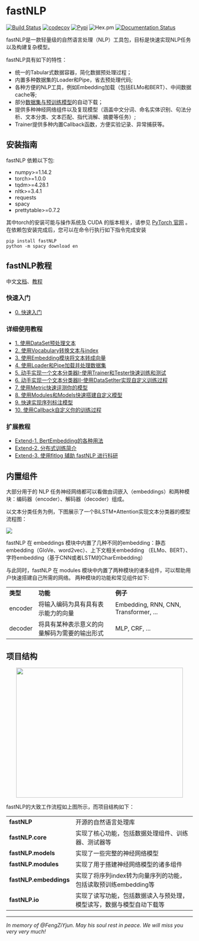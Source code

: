 # fastNLP

[![Build Status](https://travis-ci.org/fastnlp/fastNLP.svg?branch=master)](https://travis-ci.org/fastnlp/fastNLP)
[![codecov](https://codecov.io/gh/fastnlp/fastNLP/branch/master/graph/badge.svg)](https://codecov.io/gh/fastnlp/fastNLP)
[![Pypi](https://img.shields.io/pypi/v/fastNLP.svg)](https://pypi.org/project/fastNLP)
![Hex.pm](https://img.shields.io/hexpm/l/plug.svg)
[![Documentation Status](https://readthedocs.org/projects/fastnlp/badge/?version=latest)](http://fastnlp.readthedocs.io/?badge=latest)

fastNLP是一款轻量级的自然语言处理（NLP）工具包，目标是快速实现NLP任务以及构建复杂模型。

fastNLP具有如下的特性：

- 统一的Tabular式数据容器，简化数据预处理过程；
- 内置多种数据集的Loader和Pipe，省去预处理代码;
- 各种方便的NLP工具，例如Embedding加载（包括ELMo和BERT）、中间数据cache等;
- 部分[数据集与预训练模型](https://docs.qq.com/sheet/DVnpkTnF6VW9UeXdh?c=A1A0A0)的自动下载；
- 提供多种神经网络组件以及复现模型（涵盖中文分词、命名实体识别、句法分析、文本分类、文本匹配、指代消解、摘要等任务）;
- Trainer提供多种内置Callback函数，方便实验记录、异常捕获等。

## 安装指南

fastNLP 依赖以下包:

+ numpy>=1.14.2
+ torch>=1.0.0
+ tqdm>=4.28.1
+ nltk>=3.4.1
+ requests
+ spacy
+ prettytable>=0.7.2

其中torch的安装可能与操作系统及 CUDA 的版本相关，请参见 [PyTorch 官网](https://pytorch.org/) 。 
在依赖包安装完成后，您可以在命令行执行如下指令完成安装

```shell
pip install fastNLP
python -m spacy download en
```


## fastNLP教程
中文[文档](https://fastnlp.readthedocs.io/)、[教程](https://fastnlp.readthedocs.io/zh/latest/user/tutorials.html)

### 快速入门

- [0. 快速入门](https://fastnlp.readthedocs.io/zh/latest/user/quickstart.html)

### 详细使用教程

- [1. 使用DataSet预处理文本](https://fastnlp.readthedocs.io/zh/latest/tutorials/tutorial_1_data_preprocess.html)
- [2. 使用Vocabulary转换文本与index](https://fastnlp.readthedocs.io/zh/latest/tutorials/tutorial_2_vocabulary.html)
- [3. 使用Embedding模块将文本转成向量](https://fastnlp.readthedocs.io/zh/latest/tutorials/tutorial_3_embedding.html)
- [4. 使用Loader和Pipe加载并处理数据集](https://fastnlp.readthedocs.io/zh/latest/tutorials/tutorial_4_load_dataset.html)
- [5. 动手实现一个文本分类器I-使用Trainer和Tester快速训练和测试](https://fastnlp.readthedocs.io/zh/latest/tutorials/tutorial_5_loss_optimizer.html)
- [6. 动手实现一个文本分类器II-使用DataSetIter实现自定义训练过程](https://fastnlp.readthedocs.io/zh/latest/tutorials/tutorial_6_datasetiter.html)
- [7. 使用Metric快速评测你的模型](https://fastnlp.readthedocs.io/zh/latest/tutorials/tutorial_7_metrics.html)
- [8. 使用Modules和Models快速搭建自定义模型](https://fastnlp.readthedocs.io/zh/latest/tutorials/tutorial_8_modules_models.html)
- [9. 快速实现序列标注模型](https://fastnlp.readthedocs.io/zh/latest/tutorials/tutorial_9_seq_labeling.html)
- [10. 使用Callback自定义你的训练过程](https://fastnlp.readthedocs.io/zh/latest/tutorials/tutorial_10_callback.html)

### 扩展教程

- [Extend-1. BertEmbedding的各种用法](https://fastnlp.readthedocs.io/zh/latest/tutorials/extend_1_bert_embedding.html)
- [Extend-2. 分布式训练简介](https://fastnlp.readthedocs.io/zh/latest/tutorials/extend_2_dist.html)
- [Extend-3. 使用fitlog 辅助 fastNLP 进行科研](https://fastnlp.readthedocs.io/zh/latest/tutorials/extend_3_fitlog.html)


## 内置组件

大部分用于的 NLP 任务神经网络都可以看做由词嵌入（embeddings）和两种模块：编码器（encoder）、解码器（decoder）组成。

以文本分类任务为例，下图展示了一个BiLSTM+Attention实现文本分类器的模型流程图：


![](./docs/source/figures/text_classification.png)

fastNLP 在 embeddings 模块中内置了几种不同的embedding：静态embedding（GloVe、word2vec）、上下文相关embedding
（ELMo、BERT）、字符embedding（基于CNN或者LSTM的CharEmbedding）

与此同时，fastNLP 在 modules 模块中内置了两种模块的诸多组件，可以帮助用户快速搭建自己所需的网络。 两种模块的功能和常见组件如下:

<table>
<tr>
    <td><b> 类型 </b></td>
    <td><b> 功能 </b></td>
    <td><b> 例子 </b></td>
</tr>
<tr>
    <td> encoder </td>
    <td> 将输入编码为具有具有表示能力的向量 </td>
    <td> Embedding, RNN, CNN, Transformer, ...
</tr>
<tr>
    <td> decoder </td>
    <td> 将具有某种表示意义的向量解码为需要的输出形式 </td>
    <td> MLP, CRF, ... </td>
</tr>
</table>


## 项目结构

<div align=center><img width="450" height="350" src="./docs/source/figures/workflow.png"/></div>



fastNLP的大致工作流程如上图所示，而项目结构如下：

<table>
<tr>
    <td><b> fastNLP </b></td>
    <td> 开源的自然语言处理库 </td>
</tr>
<tr>
    <td><b> fastNLP.core </b></td>
    <td> 实现了核心功能，包括数据处理组件、训练器、测试器等 </td>
</tr>
<tr>
    <td><b> fastNLP.models </b></td>
    <td> 实现了一些完整的神经网络模型 </td>
</tr>
<tr>
    <td><b> fastNLP.modules </b></td>
    <td> 实现了用于搭建神经网络模型的诸多组件 </td>
</tr>
<tr>
    <td><b> fastNLP.embeddings </b></td>
    <td> 实现了将序列index转为向量序列的功能，包括读取预训练embedding等 </td>
</tr>
<tr>
    <td><b> fastNLP.io </b></td>
    <td> 实现了读写功能，包括数据读入与预处理，模型读写，数据与模型自动下载等 </td>
</tr>
</table>

<hr>

*In memory of @FengZiYjun.  May his soul rest in peace. We will miss you very very much!*
